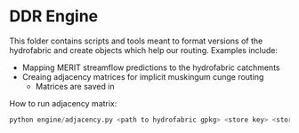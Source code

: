 # DDR Engine

This folder contains scripts and tools meant to format versions of the hydrofabric and create objects which help our routing. Examples include:
- Mapping MERIT streamflow predictions to the hydrofabric catchments
- Creaing adjacency matrices for implicit muskingum cunge routing
  - Matrices are saved in

How to run adjacency matrix:
```python
python engine/adjacency.py <path to hydrofabric gpkg> <store key> <store path>
```
